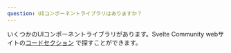 ```yaml
---
question: UIコンポーネントライブラリはありますか？
---
```


いくつかのUIコンポーネントライブラリがあります。Svelte Community webサイトの[コードセクション](https://svelte-community.netlify.com/code) で探すことができます。